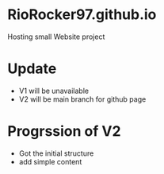# RioRocker97.github.io
Hosting small Website project

# Update
- V1 will be unavailable 
- V2 will be main branch for github page

# Progrssion of V2
- Got the initial structure 
- add simple content